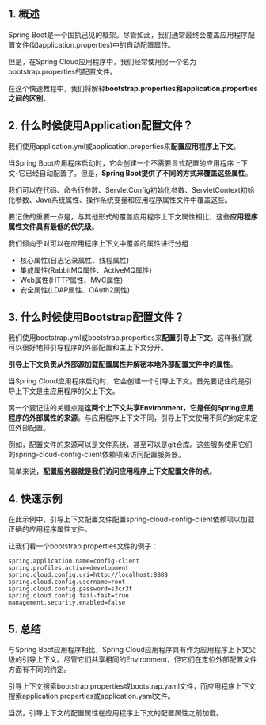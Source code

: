 ## 1. 概述

Spring Boot是一个固执己见的框架。尽管如此，我们通常最终会覆盖应用程序配置文件(如application.properties)中的自动配置属性。

但是，在Spring Cloud应用程序中，我们经常使用另一个名为bootstrap.properties的配置文件。

在这个快速教程中，我们将解释**bootstrap.properties和application.properties之间的区别**。

## 2. 什么时候使用Application配置文件？

我们使用application.yml或application.properties来**配置应用程序上下文**。

当Spring Boot应用程序启动时，它会创建一个不需要显式配置的应用程序上下文-它已经自动配置了。但是，**Spring Boot提供了不同的方式来覆盖这些属性**。

我们可以在代码、命令行参数、ServletConfig初始化参数、ServletContext初始化参数、Java系统属性、操作系统变量和应用程序属性文件中覆盖这些。

要记住的重要一点是，与其他形式的覆盖应用程序上下文属性相比，这些**应用程序属性文件具有最低的优先级**。

我们倾向于对可以在应用程序上下文中覆盖的属性进行分组：

-   核心属性(日志记录属性、线程属性)
-   集成属性(RabbitMQ属性、ActiveMQ属性)
-   Web属性(HTTP属性、MVC属性)
-   安全属性(LDAP属性、OAuth2属性)

## 3. 什么时候使用Bootstrap配置文件？

我们使用bootstrap.yml或bootstrap.properties来**配置引导上下文**。这样我们就可以很好地将引导程序的外部配置和主上下文分开。

**引导上下文负责从外部源加载配置属性并解密本地外部配置文件中的属性**。

当Spring Cloud应用程序启动时，它会创建一个引导上下文。首先要记住的是引导上下文是主应用程序的父上下文。

另一个要记住的关键点是**这两个上下文共享Environment，它是任何Spring应用程序的外部属性的来源**。与应用程序上下文不同，引导上下文使用不同的约定来定位外部配置。

例如，配置文件的来源可以是文件系统，甚至可以是git仓库。这些服务使用它们的spring-cloud-config-client依赖项来访问配置服务器。

简单来说，**配置服务器就是我们访问应用程序上下文配置文件的点**。

## 4. 快速示例

在此示例中，引导上下文配置文件配置spring-cloud-config-client依赖项以加载正确的应用程序属性文件。

让我们看一个bootstrap.properties文件的例子：

```properties
spring.application.name=config-client
spring.profiles.active=development
spring.cloud.config.uri=http://localhost:8888
spring.cloud.config.username=root
spring.cloud.config.password=s3cr3t
spring.cloud.config.fail-fast=true
management.security.enabled=false
```

## 5. 总结

与Spring Boot应用程序相比，Spring Cloud应用程序具有作为应用程序上下文父级的引导上下文。尽管它们共享相同的Environment，但它们在定位外部配置文件方面有不同的约定。

引导上下文搜索bootstrap.properties或bootstrap.yaml文件，而应用程序上下文搜索application.properties或application.yaml文件。

当然，引导上下文的配置属性在应用程序上下文的配置属性之前加载。